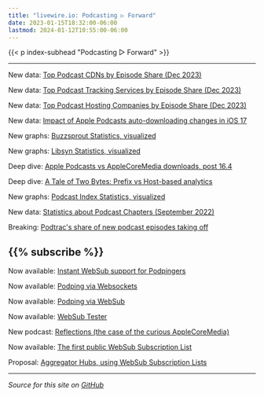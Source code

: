 ```yaml
---
title: "livewire.io: Podcasting ▷ Forward"
date: 2023-01-15T18:32:00-06:00
lastmod: 2024-01-12T10:55:00-06:00
---
```


{{< p index-subhead "Podcasting ▷ Forward" >}}

---
New data: [Top Podcast CDNs by Episode Share (Dec 2023)](/podcast-cdns-by-episode-share)

New data: [Top Podcast Tracking Services by Episode Share (Dec 2023)](/podcast-trackers-by-episode-share)

New data: [Top Podcast Hosting Companies by Episode Share (Dec 2023)](/podcast-hosts-by-episode-share)

New data: [Impact of Apple Podcasts auto-downloading changes in iOS 17](/tracking-apple-podcasts-ios17-changes)

New graphs: [Buzzsprout Statistics, visualized](/buzzsprout-stats-visualized)

New graphs: [Libsyn Statistics, visualized](/libsyn-stats-visualized)

Deep dive: [Apple Podcasts vs AppleCoreMedia downloads, post 16.4](/apple-podcasts-vs-applecoremedia)

Deep dive: [A Tale of Two Bytes: Prefix vs Host-based analytics](/a-tale-of-two-bytes-prefix-vs-host-based-analytics)

New graphs: [Podcast Index Statistics, visualized](/podcast-index-stats-visualized)

New data: [Statistics about Podcast Chapters (September 2022)](/podcast-chapters-stats)

Breaking: [Podtrac's share of new podcast episodes taking off](/podtrac-share-of-new-episodes-taking-off)

{{% subscribe %}}
---

Now available: [Instant WebSub support for Podpingers](/instant-websub-for-podpingers)

Now available: [Podping via Websockets](/podping-via-websockets)

Now available: [Podping via WebSub](/podping-via-websub)

Now available: [WebSub Tester](/websub-tester)

New podcast: [Reflections (the case of the curious AppleCoreMedia)](/new-podcast-reflections)

Now available: [The first public WebSub Subscription List](/first-public-subscription-list)

Proposal: [Aggregator Hubs, using WebSub Subscription Lists](/aggregator-hubs)

---

*Source for this site on [GitHub](https://github.com/skymethod/livewire-web)*
